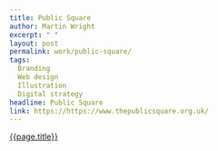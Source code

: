 ```yaml
---
title: Public Square
author: Martin Wright
excerpt: " "
layout: post
permalink: work/public-square/
tags:
  Branding
  Web design
  Illustration
  Digital strategy
headline: Public Square
link: https://https://www.thepublicsquare.org.uk/
---
```

[{{page.title}}]({{page.link}})